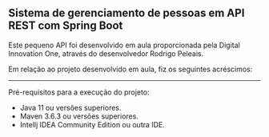 <h2>Sistema de gerenciamento de pessoas em API REST com Spring Boot</h2>

Este pequeno API foi desenvolvido em aula proporcionada pela Digital Innovation One, através do desenvolvedor Rodrigo Peleais.

Em relação ao projeto desenvolvido em aula, fiz os seguintes acréscimos:

- ---



Pré-requisitos para a execução do projeto:

* Java 11 ou versões superiores.
* Maven 3.6.3 ou versões superiores.
* Intellj IDEA Community Edition ou outra IDE.
